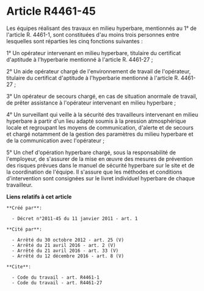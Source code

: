 # Article R4461-45

Les équipes réalisant des travaux en milieu hyperbare, mentionnés au 1° de l'article R. 4461-1, sont constituées d'au moins
trois personnes entre lesquelles sont réparties les cinq fonctions suivantes : 

1° Un opérateur intervenant en milieu hyperbare, titulaire du certificat d'aptitude à l'hyperbarie mentionné à l'article R.
4461-27 ; 

2° Un aide opérateur chargé de l'environnement de travail de l'opérateur, titulaire du certificat d'aptitude à l'hyperbarie
mentionné à l'article R. 4461-27 ; 

3° Un opérateur de secours chargé, en cas de situation anormale de travail, de prêter assistance à l'opérateur intervenant en
milieu hyperbare ; 

4° Un surveillant qui veille à la sécurité des travailleurs intervenant en milieu hyperbare à partir d'un lieu adapté soumis
à la pression atmosphérique locale et regroupant les moyens de communication, d'alerte et de secours et chargé notamment de
la gestion des paramètres du milieu hyperbare et de la communication avec l'opérateur ; 

5° Un chef d'opération hyperbare chargé, sous la responsabilité de l'employeur, de s'assurer de la mise en œuvre des mesures
de prévention des risques prévues dans le manuel de sécurité hyperbare sur le site et de la coordination de l'équipe. Il
s'assure que les méthodes et conditions d'intervention sont consignées sur le livret individuel hyperbare de chaque
travailleur.

**Liens relatifs à cet article**

	**Créé par**:

	  - Décret n°2011-45 du 11 janvier 2011 - art. 1

	**Cité par**:

	  - Arrêté du 30 octobre 2012 - art. 25 (V)
	  - Arrêté du 21 avril 2016 - art. 2 (V)
	  - Arrêté du 21 avril 2016 - art. 33 (V)
	  - Arrêté du 12 décembre 2016 - art. 8 (V)

	**Cite**:

	  - Code du travail - art. R4461-1
	  - Code du travail - art. R4461-27
